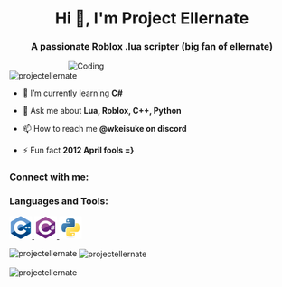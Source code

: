<h1 align="center">Hi 👋, I'm Project Ellernate</h1>
<h3 align="center">A passionate Roblox .lua scripter (big fan of ellernate)</h3>
<img align="right" alt="Coding" width="400" src="https://static.wikia.nocookie.net/roblox/images/f/f5/BetterEllernate.png/revision/latest?cb=20211105235945"

<p align="left"> <img src="https://komarev.com/ghpvc/?username=projectellernate&label=Profile%20views&color=0e75b6&style=flat" alt="projectellernate" /> </p>

- 🌱 I’m currently learning **C#**

- 💬 Ask me about **Lua, Roblox, C++, Python**

- 📫 How to reach me **@wkeisuke on discord**

- ⚡ Fun fact **2012 April fools =}**

<h3 align="left">Connect with me:</h3>
<p align="left">
</p>

<h3 align="left">Languages and Tools:</h3>
<p align="left"> <a href="https://www.w3schools.com/cpp/" target="_blank" rel="noreferrer"> <img src="https://raw.githubusercontent.com/devicons/devicon/master/icons/cplusplus/cplusplus-original.svg" alt="cplusplus" width="40" height="40"/> </a> <a href="https://www.w3schools.com/cs/" target="_blank" rel="noreferrer"> <img src="https://raw.githubusercontent.com/devicons/devicon/master/icons/csharp/csharp-original.svg" alt="csharp" width="40" height="40"/> </a> <a href="https://www.python.org" target="_blank" rel="noreferrer"> <img src="https://raw.githubusercontent.com/devicons/devicon/master/icons/python/python-original.svg" alt="python" width="40" height="40"/> </a> </p>

<p><img align="left" src="https://github-readme-stats.vercel.app/api/top-langs?username=projectellernate&show_icons=true&locale=en&layout=compact" alt="projectellernate" /></p>

<p>&nbsp;<img align="center" src="https://github-readme-stats.vercel.app/api?username=projectellernate&show_icons=true&locale=en" alt="projectellernate" /></p>

<p><img align="center" src="https://github-readme-streak-stats.herokuapp.com/?user=projectellernate&" alt="projectellernate" /></p>
